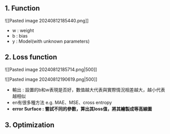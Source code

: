 
## 1. Function

![[Pasted image 20240812185440.png]]

- w : weight
- b : bias
- y : Model(with unknown parameters)

## 2. Loss function
![[Pasted image 20240812185714.png|500]] 

![[Pasted image 20240812190619.png|500]]

- 輸出 :  設置的b和w表現是否好，數值越大代表與實際情況相差越大，越小代表越相似
- en有很多種方法 e.g. MAE、MSE、cross entropy
- **error Surface : 嘗試不同的參數，算出其loss值，將其繪製成等高線圖**

## 3. Optimization
